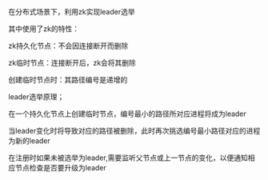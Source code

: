 在分布式场景下，利用zk实现leader选举

其中使用了zk的特性：

zk持久化节点：不会因连接断开而删除

zk临时节点：连接断开后，zk会将其删除

创建临时节点时：其路径编号是递增的



leader选举原理；

在一个持久化节点上创建临时节点，编号最小的路径所对应进程将成为leader

当leader变化时将导致对应的路径被删除，此时再次挑选编号最小路径对应的进程为新的leader

在注册时如果未被选举为leader,需要监听父节点或上一节点的变化，以便通知相应节点检查是否要升级为leader